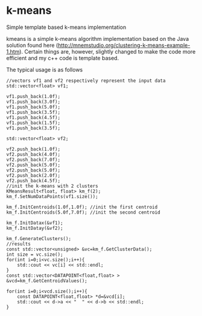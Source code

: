 # k-means
Simple template based k-means implementation

kmeans is a simple k-means algorithm implementation based on the Java solution found here (http://mnemstudio.org/clustering-k-means-example-1.htm). 
Certain things are, however, slightly changed to make the code more efficient and my c++ code is template based.

The typical usage is as follows

    //vectors vf1 and vf2 respectively represent the input data	
    std::vector<float> vf1;

    vf1.push_back(1.0f);
    vf1.push_back(3.0f);
    vf1.push_back(5.0f);
    vf1.push_back(3.5f);
    vf1.push_back(4.5f);
    vf1.push_back(1.5f);
    vf1.push_back(3.5f);

    std::vector<float> vf2;

    vf2.push_back(1.0f);
    vf2.push_back(4.0f);
    vf2.push_back(7.0f);
    vf2.push_back(5.0f);
    vf2.push_back(5.0f);
    vf2.push_back(2.0f);
    vf2.push_back(4.5f);
    //init the k-means with 2 clusters
    KMeansResult<float, float> km_f(2);
    km_f.SetNumDataPoints(vf1.size());

    km_f.InitCentroids(1.0f,1.0f); //init the first centroid
    km_f.InitCentroids(5.0f,7.0f); //init the second centroid

    km_f.InitDatax(&vf1);
    km_f.InitDatay(&vf2);

    km_f.GenerateClusters(); 
    //results
    const std::vector<unsigned> &vc=km_f.GetClusterData();
    int size = vc.size();
    for(int i=0;i<vc.size();i++){
        std::cout << vc[i] << std::endl;
    }
    const std::vector<DATAPOINT<float,float> > &vcd=km_f.GetCentroidValues();
    
    for(int i=0;i<vcd.size();i++){
        const DATAPOINT<float,float> *d=&vcd[i];
        std::cout << d->a << "  " << d->b << std::endl;
    }

